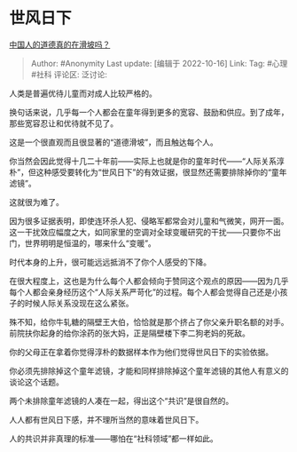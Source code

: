 # 世风日下
[中国人的道德真的在滑坡吗？](https://www.zhihu.com/question/20034742/answer/2717463472)

> Author: #Anonymity
> Last update: [编辑于 2022-10-16]
> Link:
> Tag: #心理 #社科
> 评论区:
> 泛讨论:

人类是普遍优待儿童而对成人比较严格的。

换句话来说，几乎每一个人都会在童年得到更多的宽容、鼓励和供应。到了成年，那些宽容忍让和优待就不见了。

这是一个很直观而且很显著的“道德滑坡”，而且触达每个人。

你当然会因此觉得十几二十年前——实际上也就是你的童年时代——“人际关系淳朴”，但这种感受要转化为“世风日下”的有效证据，很显然还需要排除掉你的“童年滤镜”。

这就很为难了。

因为很多证据表明，即使连环杀人犯、侵略军都常会对儿童和气微笑，网开一面。这一干扰效应幅度之大，如同家里的空调对全球变暖研究的干扰——只要你不出门，世界明明是恒温的，哪来什么“变暖”。

时代本身的上升，很可能远远抵消不了你个人感受的下降。

在很大程度上，这也是为什么每个人都会倾向于赞同这个观点的原因——因为几乎每个人都会亲身经历这个“人际关系严苛化”的过程。每个人都会觉得自己还是小孩子的时候人际关系没现在这么紧张。

殊不知，给你牛轧糖的隔壁王大伯，恰恰就是那个挤占了你父亲升职名额的对手。前院扶你起身的给你涂药的张大妈，正是隔壁楼下李二狗老妈的死敌。

你的父母正在拿着你觉得淳朴的数据样本作为他们觉得世风日下的实验依据。

你必须先排除掉这个童年滤镜，才能和同样排除掉这个童年滤镜的其他人有意义的谈论这个话题。

两个未排除童年滤镜的人凑在一起，得出这个“共识”是很自然的。

人人都有世风日下感，并不理所当然的意味着世风日下。

人的共识并非真理的标准——哪怕在“社科领域”都一样如此。
